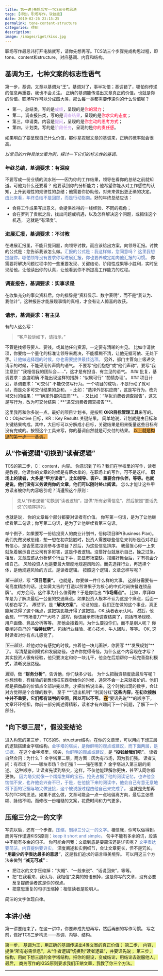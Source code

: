 ```yaml
---
title: 第一讲|先想后写——TCS三步构思法
tags: [得到，职场写作，软技能]
date: 2019-02-26 23:15:25
permalink: tone-content-structure
categories: 得到
description: 
image: /images/iget/kiss.jpg
---
```

<p class="description">职场写作最忌讳打开电脑就写，请你先想再写。TCS法三个步骤完成构思过程，即tone、content和structure，对应基调、内容和结构。</p>


<!-- more -->

## 基调为王，七种文案的标志性语气
第一步，基调，文章以基调为“王”。基调对了，事半功倍；基调错了，哪怕你传递的信息再重要，我也不会关注。
正确的基调能传递出文章真正的价值，也就是你的价值。职场写作可以分成四大类，那么每一类都需要传递你的什么价值呢？
- 第一，总结类，写的是<span style="color:#bf91e8;">成绩</span>，呈现的是<span style="color:#FF0033;">你的潜力</span>；
- 第二，调查报告类，写的是<span style="color:#bf91e8;">调查结果</span>，呈现的是<span style="color:#FF0033;">你求实的态度</span>；
- 第三，申请类，内容是<span style="color:#bf91e8;">提问</span>，呈现的是<span style="color:#FF0033;">你主动的思考方式</span>；
- 第四，计划类，写的是<span style="color:#bf91e8;">阶段任务</span>，呈现的是<span style="color:#FF0033;">你的责任感</span>。

如果明白了要呈现自己什么价值，那你拿捏起文章的基调来，正确的概率就会很高。

*以常见的六种具体文案为例，探讨一下它们的标志性的基调。*
### 年终总结，基调要求：有深度
不要写成一份业绩的流水账——因为你的工作结果，领导在看你的总结之前就知道。可他为什么还要看？
他要读到你的分析能力；他希望你能从对工作感性的认知，上升到理性的规律性的总结；他需要你协助他，对未来做出更正确的决定。
<span style="color:#5073b8;">由此来看，年终总结不是回顾，而是行动指南。</span>好的年终总结应该：
- 会将工作成果写出意义，会提供难得的一线经验、不同的视角；
- 会在罗列了贡献之后，找出问题或机遇，以及怎样解决这个问题，或抓住这个机遇。
这就是“有深度”。

### 进展汇报，基调要求：不讨教
在进展汇报里，不能只提问题，向领导讨教，而应该给出方案，向领导汇报。讨教的公式是：您告诉我该怎么做。<span style="color:#5073b8;">汇报的公式是：我这样做，您同意吗？
这里我想提醒你，哪怕领导没有要求你写进展汇报，你也要养成定期向他汇报的习惯。</span>
你需要将解决问题过程中的一些重要发现、关键结论、阶段性成果等小胜利，实时呈现给他，让他读出你的认真，让他看到你不断提高工作能力的过程。
### 调查报告，基调要求：实事求是
在收集充分的事实资料后，你的措辞是“资料显示、数字表明”，而不是“我认为、我估计”。这种报告才能展现事情的真相，才会有让人惊喜的收获。
### 请示，基调要求：有主见
有的人这么写：
<blockquote>“客户投诉如下，请指示。”</blockquote>
不管是找领导要人、要钱，或其他任何资源，一定要有清晰的主见。
比如申请款项，你要给一个量化的标准让领导来裁决，不能模糊不清，让他无据可依、无处下手。<span style="color:#5073b8;">让他做选择题的时候，你也需要提供最佳选项。</span>
另外，部门主管向上级递交请示的时候，不能采用传声筒的语气。
不要写“他们抱怨”或“他们声称”，要写“我注意到” “我相信我的团队会……”，这才是有担当、有主见的语气。
### 批复，基调要求：态度明确
不能出现这样的措辞：“似属可行” “酌情办理”。
### 项目计划，基调要求：“可交付”
不能仅仅写行为。一个项目的成功，不是行动了就可以，而是众多可交付结果的总和。
- 比如：“选择外部供应商”，这是写行为，改为可交付的结果：**“确定外部供应商”**。
- 又比如：“草拟消费者调查报告”，这又是写行为，改为可交付结果：**“递交消费者调查报告”**。

这里我再和你多说一点。最好的项目计划书，是按照 **OKR目标管理工具**来写的。O：Objective 目标，KR：Key Results 关键结果。
简单地说，计划就是由目标和关键结果构成。其中，大目标可以分解成小目标，关键结果是用来衡量这些目标有没有完成的。按照这个工具来写，你的基调自然就是可交付的结果。
<span style="background-color: #f0ad4e;">  以上就是构思的第一步——基调。</span>

## 从“作者逻辑”切换到“读者逻辑”
TCS的第二步，C：content，内容。
你意识到了吗？我们在学校里的写作，读者是教授，他读你的文章的时候是有薪水拿的。在职场上的写作，可不是这样。
**职场上的读者，大多是“甲方读者”，比如领导、客户、重要合作伙伴，等等。也就是说，他们没有义务读完你的文章，他们可以随时终止阅读。**
怎么才能让这些甲方读者被你的内容吸引呢？请遵照这个原则：
<blockquote>先从“作者逻辑”切换到“读者逻辑”，提供“所有必需信息”，然后按照“要话先说”的顺序排列。
</blockquote>
也就是说， 你的文章每个部分都要对读者有价值。
你写第一句话，是为了让他继续看第二句话；你写第二句话，是为了让他继续看第三句话。

举个例子，如果要写一份给投资人的商业计划书，俗称项目BP(Business Plan)。我们先做发散思维，想一想在初次接触时，投资人需要哪些信息来判断是否对项目有信心，是否愿意投资参与该项目？然后，为这些信息排序。
我最担心你一上来就急着展示自己公司有多厉害，这是作者逻辑。没搭好台就展示自己，操之过急。相反，文章应该从分析整个行业下手，彰显市场空缺。搭建好舞台后，才有机会介绍自己。
风险投资人也是要最大限度地规避风险的。而先选择行业，再选择个体，是他规避风险的方式，是读者逻辑。
按照这个逻辑，文章怎样写呢？

<span style="background:#eee;">*第一部分*</span>，写 **“项目愿景”**。 也就是，你要做一件什么样的大事。
这部分需要有一句高度精炼的话，比如黄太吉的“打造以煎饼果子为核心的中式时尚快餐连锁品牌”。
对方会问，这件事为什么值得做？于是你给出 **“市场痛点”**。
比如，摩拜单车是为了解决最后一公里的交通痛点。如果投资人根本不认为这是个痛点，后面一切都白写了。
<span style="background:#eee;">*再往下*</span>，是 **“解决方案”**。
论证的是，我们正在做的这个事业，真正能解决得了这个痛点，这把钥匙能开得了这把锁。OK,读者表示认同。
<span style="background:#eee;">*然后*</span>，他会想，**“市场潜力”**大吗？
<span style="background:#eee;">*这时*</span>，你该展示市场调查结果了，包括市场规模、用户画像、竞品分析等等。
那他会接着问，为什么要投你们，而不是别人呢？
你要阐述自己的 **“独特优势”**。包括行业经验、核心技术、牛人团队，等等。
OK, 这时读者对你有点儿感觉了。

<span style="background:#eee;">*下一部分*</span>，趁他对你有感觉的时候，拉着他一块儿画饼，你要写 **“发展规划”**了。
写清楚盈利模式和发展路径。也许你觉得奇怪，为什么这个内容现在才写？其实投资人很有经验，他只要决定和你一块儿干，他会在后期帮你一起完善盈利模式，清晰发展路径。

<span style="background:#eee;">*最后*</span>，做 **“财务分析”**，告诉他，你们缺多少钱。
为什么把融资额度放最后写呢？
你想想看，有经验的销售想把东西卖给你的时候，通常不会一上来就报价的。他们都是把商品的价值点全部讲完以后，才把价格说出来，这个时候出现的数字，会让对方觉得是个合理的数字。
至于 **“退出机制” “利润分红”**这些内容，在初次接触中并不重要，它们都有谈判的空间，所以可以不写。
<span style="background-color: #f0ad4e;">在**“要话先说”**的顺序下，文章环环相扣，你前一部分阐述得精彩，读者才有兴趣问下一个问题，了解下一个部分。</span>

## “向下想三层”，假设变结论
进入构思的第三步，TCS的S，structure结构。在你的文章里，可以用向下想三层的逻辑搭建金字塔结构。<span style="color:#5073b8;">金字塔的塔尖，是你鲜明的观点或建议，而下面两层，是证据。</span>
在这个金字塔里，塔尖，<span style="color:#5073b8;">你鲜明的观点或建议</span>，是 **“投钱给我们吧”**。
读者自然会问：为什么？
金字塔第二层，两方面：因为有市场，因为我们强。
读者又问：有市场？——哪块市场？你们强？——强在哪里？
金字塔进入第三层的阐述。
这种顺序，让读者先读到塔尖，这样，不仅他能理解你更快，甚至认同你都更快。
<span style="color:#5073b8;">因为塔尖就像一个熠熠生辉的宝石，抢先占据了他的阅读记忆，也许他会惴惴不安，也许他会兴奋不已，于是，在他接下来的阅读中，他会自己有意无意地将下面的证据与塔尖做链接，这个被说服过程由他自己来完成了。</span>
这就是先想再写的TCS构思法。如果不这么做，文章可能会一点一点地偏离方向，最后主张模糊、脉络不明。而修改一份粗糙的文案，花费时间和力气更多。

## 压缩三分之一的文字
写完以后，还有一个步骤，<span style="color:#5073b8;">压缩，删掉三分之一的文字。</span>相信我，你可以做得到。 商务写作谨遵KISS原则：<span style="color:#5073b8;">keep it short and simple。</span> 句中不能有多余的词，段落中不能有多余的句子。
你可能会问我：文章到底是要简洁还是详实呢？
<span style="color:#5073b8;">文字表达要简洁，内容提供要详实。</span>
深度阐述和实例细节，会让文章更长，但不是冗长。 **“用最少的字表达最多的意思”**，这是我们追求的语言审美境界。
可以用这三个方法来做到 **“减无可减”**：
-  把注水的文字压缩掉：“大概”、“一般来说”、“话说回来”，等等。
-  把“在我看来、我认为、我相信”之类的短语删掉，这是你写的文章，没有必要反复提醒读者这是你的观点。
-  把意思重复的句子压缩掉：相信读者是聪明人。

简洁的文字体现自律。
## 本讲小结
第一讲要结束了。在这一讲中，你要养成先想再写，然后再删的写作习惯。
写之前，做好TCS三步构思——基调、内容、结构。

<span style="background:#EFF890;">第一步， 基调为王，用正确的基调传递出4类文案的真正价值；
第二步， 内容，提供“所有必需信息”，从“作者逻辑”切换到“读者逻辑”，并要话先说；
第三步， 结构，用向下想三层的金字塔结构，把你的假设，变成结论，用结论去说服他人。
最后， 商务写作的KISS原则要求我们压缩文章，我教了你三个方法。</span>

<hr />